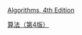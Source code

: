 [Algorithms, 4th Edition](http://algs4.cs.princeton.edu/home/)

[算法（第4版）](http://www.ituring.com.cn/book/875)

